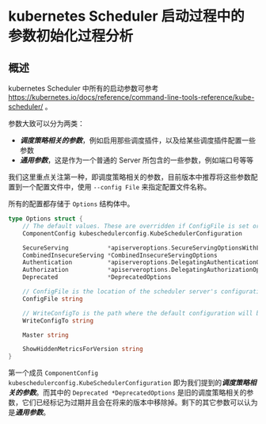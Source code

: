 # kubernetes Scheduler 启动过程中的参数初始化过程分析 #

## 概述 ##

kubernetes Scheduler 中所有的启动参数可参考 https://kubernetes.io/docs/reference/command-line-tools-reference/kube-scheduler/ 。

参数大致可以分为两类：

- ***调度策略相关的参数***，例如启用那些调度插件，以及给某些调度插件配置一些参数
- ***通用参数***，这是作为一个普通的 Server 所包含的一些参数，例如端口号等等

我们这里重点关注第一种，即调度策略相关的参数，目前版本中推荐将这些参数配置到一个配置文件中，使用 `--config File` 来指定配置文件名称。

所有的配置都存储于 `Options` 结构体中。

``` go
type Options struct {
	// The default values. These are overridden if ConfigFile is set or by values in InsecureServing.
	ComponentConfig kubeschedulerconfig.KubeSchedulerConfiguration

	SecureServing           *apiserveroptions.SecureServingOptionsWithLoopback
	CombinedInsecureServing *CombinedInsecureServingOptions
	Authentication          *apiserveroptions.DelegatingAuthenticationOptions
	Authorization           *apiserveroptions.DelegatingAuthorizationOptions
	Deprecated              *DeprecatedOptions

	// ConfigFile is the location of the scheduler server's configuration file.
	ConfigFile string

	// WriteConfigTo is the path where the default configuration will be written.
	WriteConfigTo string

	Master string

	ShowHiddenMetricsForVersion string
}
```

第一个成员 `ComponentConfig kubeschedulerconfig.KubeSchedulerConfiguration` 即为我们提到的***调度策略相关的参数***。而其中的 `Deprecated *DeprecatedOptions` 是旧的调度策略相关的参数，它们已经标记为过期并且会在将来的版本中移除掉。剩下的其它参数可以认为是***通用参数***。
